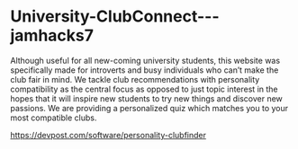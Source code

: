 # University-ClubConnect---jamhacks7

Although useful for all new-coming university students, this website was specifically made for introverts and busy individuals who can’t make the club fair in mind. We tackle club recommendations with personality compatibility as the central focus as opposed to just topic interest in the hopes that it will inspire new students to try new things and discover new passions. We are providing a personalized quiz which matches you to your most compatible clubs.

https://devpost.com/software/personality-clubfinder

